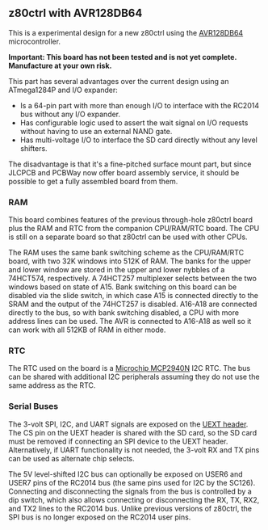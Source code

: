 ## z80ctrl with AVR128DB64

This is a experimental design for a new z80ctrl using the [AVR128DB64](https://www.microchip.com/en-us/product/avr128db64) microcontroller. 

**Important: This board has not been tested and is not yet complete.  Manufacture at your own risk.**

This part has several advantages over the current design using an ATmega1284P and I/O expander:

- Is a 64-pin part with more than enough I/O to interface with the RC2014 bus without any I/O expander. 
- Has configurable logic used to assert the wait signal on I/O requests without having to use an external NAND gate.
- Has multi-voltage I/O to interface the SD card directly without any level shifters.

The disadvantage is that it's a fine-pitched surface mount part, but since JLCPCB and PCBWay now offer board assembly service, it should be possible to get a fully assembled board from them.

### RAM

This board combines features of the previous through-hole z80ctrl board plus the RAM and RTC from the companion CPU/RAM/RTC board. The CPU is still on a separate board so that z80ctrl can be used with other CPUs.

The RAM uses the same bank switching scheme as the CPU/RAM/RTC board, with two 32K windows into 512K of RAM. The banks for the upper and lower window are stored in the upper and lower nybbles of a 74HCT574, respectively.  A 74HCT257 multiplexer selects between the two windows based on state of A15.  Bank switching on this board can be disabled via the slide switch, in which case A15 is connected directly to the SRAM and the output of the 74HCT257 is disabled.  A16-A18 are connected directly to the bus, so with bank switching disabled, a CPU with more address lines can be used. The AVR is connected to A16-A18 as well so it can work with all 512KB of RAM in either mode.

### RTC

The RTC used on the board is a [Microchip MCP2940N](https://www.microchip.com/en-us/product/mcp7940n) I2C RTC. The bus can be shared with additional I2C peripherals assuming they do not use the same address as the RTC.  

### Serial Buses

The 3-volt SPI, I2C, and UART signals are exposed on the [UEXT header](https://www.olimex.com/Products/Modules/UEXT/). The CS pin on the UEXT header is shared with the SD card, so the SD card must be removed if connecting an SPI device to the UEXT header.  Alternatively, if UART functionality is not needed, the 3-volt RX and TX pins can be used as alternate chip selects.

The 5V level-shifted I2C bus can optionally be exposed on USER6 and USER7 pins of the RC2014 bus (the same pins used for I2C by the SC126). Connecting and disconnecting the signals from the bus is controlled by a dip switch, which also allows connecting or disconnecting the RX, TX, RX2, and TX2 lines to the RC2014 bus. Unlike previous versions of z80ctrl, the SPI bus is no longer exposed on the RC2014 user pins.
